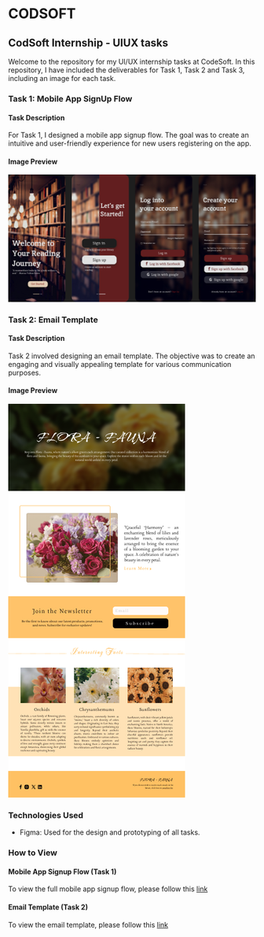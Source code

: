 # CODSOFT

## CodSoft Internship - UIUX tasks

Welcome to the repository for my UI/UX internship tasks at CodeSoft. In this repository, I have included the deliverables for Task 1, Task 2 and Task 3, including an image for each task.

### Task 1: Mobile App SignUp Flow

#### Task Description
For Task 1, I designed a mobile app signup flow. The goal was to create an intuitive and user-friendly experience for new users registering on the app.

#### Image Preview
![Task 1 Image](./task-1/Mobile-App.jpg)

### Task 2: Email Template

#### Task Description
Task 2 involved designing an email template. The objective was to create an engaging and visually appealing template for various communication purposes.

#### Image Preview
![Task 2 Image](./task-2/Email%20Template.png)

### Technologies Used
- Figma: Used for the design and prototyping of all tasks.

### How to View

#### Mobile App Signup Flow (Task 1)
To view the full mobile app signup flow, please follow this [link](https://www.figma.com/proto/hsf7h2F8RpR3RqxOKCyzPs/Mobile-App?page-id=0%3A1&type=design&node-id=2-9&viewport=244%2C303%2C0.47&t=aRyiKQ62mV9MkJg8-1&scaling=scale-down&starting-point-node-id=2%3A9&mode=design)

#### Email Template (Task 2)
To view the email template, please follow this [link]([link-to-task-2-demo-video](https://www.figma.com/proto/AFfv6JIIcgYOclNWrQEcUF/Email-Template?page-id=0%3A1&type=design&node-id=3-4&viewport=469%2C-10%2C0.68&t=jcw84nEQxNG8t2DL-1&scaling=scale-down&mode=design)https://www.figma.com/proto/AFfv6JIIcgYOclNWrQEcUF/Email-Template?page-id=0%3A1&type=design&node-id=3-4&viewport=469%2C-10%2C0.68&t=jcw84nEQxNG8t2DL-1&scaling=scale-down&mode=design)
